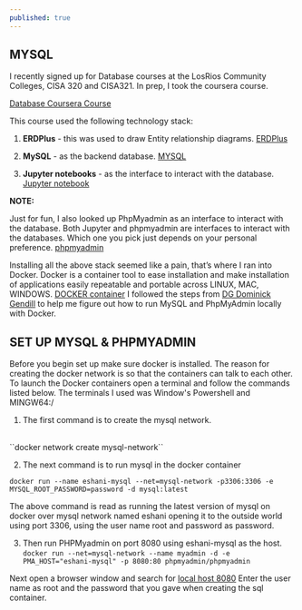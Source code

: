 ```yaml
---
published: true
---
```

## MYSQL

I recently signed up for Database courses at the LosRios Community Colleges, CISA 320 and CISA321.
In prep, I took the coursera course.

[Database Coursera Course](https://www.coursera.org/learn/analytics-mysql/lecture/wev1k/how-to-use-your-jupyter-account "Database Course")

This course used the following technology stack:

1. **ERDPlus** - this was used to draw Entity relationship diagrams. 
[ERDPlus](https://erdplus.com/standalone "ERDPlus")

2. **MySQL** - as the backend database.
[MYSQL](https://hub.docker.com/_/mysql "mysql")

3. **Jupyter notebooks** - as the interface to interact with the database.
[Jupyter notebook](https://jupyter-docker-stacks.readthedocs.io/en/latest/using/selecting.html "JUPYTER NOTEBOOK")


**NOTE:**

Just for fun, I also looked up PhpMyadmin as an interface to interact with the database. Both Jupyter and phpmyadmin are interfaces to interact with the databases. Which one you pick just depends on your personal preference. 
[phpmyadmin](https://hub.docker.com/r/phpmyadmin/phpmyadmin/ "phpmyadmin interface")


Installing all the above stack seemed like a pain, that’s where I ran into Docker. Docker is a container tool to ease installation and make installation of applications easily repeatable and portable across LINUX, MAC, WINDOWS.
[DOCKER container](https://www.docker.com/ "docker container")
I followed the steps from [DG Dominick Gendill](https://www.dgendill.com/posts/programming/2016-07-03-docker-mysql-notes.html  "DG Dominick Gendill") to help me figure out how to run MySQL and PhpMyAdmin locally with Docker.

## SET UP MYSQL & PHPMYADMIN

Before you begin set up make sure docker is installed.
The reason for creating the docker network is so that the containers can talk to each other.
To launch the Docker containers open a terminal and follow the commands listed below. The terminals I used was Window's Powershell and MINGW64:/

1. The first command is to create the mysql network.
<br>
``docker network create mysql-network``

2. The next command is to run mysql in the docker container 


``docker run --name eshani-mysql --net=mysql-network -p3306:3306 -e MYSQL_ROOT_PASSWORD=password -d mysql:latest``

The above command is read as running the latest version of mysql on docker over mysql network named eshani opening it to the outside world using port 3306, using the user name root and password as password. 

3. Then run PHPMyadmin on port 8080 using eshani-mysql as the host. 
``docker run --net=mysql-network --name myadmin -d -e PMA_HOST="eshani-mysql" -p 8080:80 phpmyadmin/phpmyadmin``

Next open a browser window and search for [local host 8080](http://localhost:8080/ "local host 8080")
Enter the user name as root and the password that you gave when creating the sql container.

